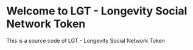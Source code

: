 # Welcome to LGT - Longevity Social Network Token

This is a source code of LGT - Longevity Social Network Token
